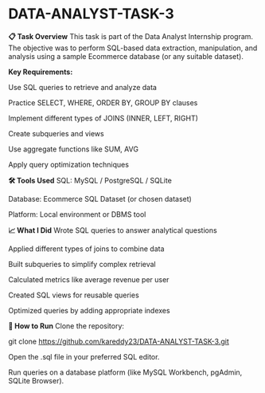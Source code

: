# DATA-ANALYST-TASK-3


**📋 Task Overview**
This task is part of the Data Analyst Internship program. The objective was to perform SQL-based data extraction, manipulation, and analysis using a sample Ecommerce database (or any suitable dataset).

**Key Requirements:**

Use SQL queries to retrieve and analyze data

Practice SELECT, WHERE, ORDER BY, GROUP BY clauses

Implement different types of JOINS (INNER, LEFT, RIGHT)

Create subqueries and views

Use aggregate functions like SUM, AVG

Apply query optimization techniques



**🛠 Tools Used**
SQL: MySQL / PostgreSQL / SQLite

Database: Ecommerce SQL Dataset (or chosen dataset)

Platform: Local environment or DBMS tool



**📈 What I Did**
Wrote SQL queries to answer analytical questions

Applied different types of joins to combine data

Built subqueries to simplify complex retrieval

Calculated metrics like average revenue per user

Created SQL views for reusable queries

Optimized queries by adding appropriate indexes


**🚀 How to Run**
Clone the repository:

git clone https://github.com/kareddy23/DATA-ANALYST-TASK-3.git

Open the .sql file in your preferred SQL editor.

Run queries on a database platform (like MySQL Workbench, pgAdmin, SQLite Browser).
